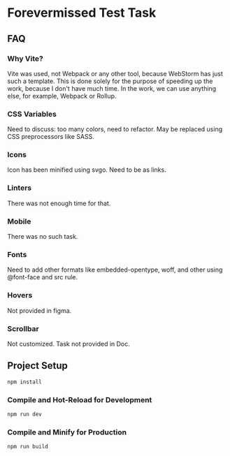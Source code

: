 # Forevermissed Test Task

## FAQ

### Why Vite?

Vite was used, not Webpack or any other tool, because WebStorm has just such a template.
This is done solely for the purpose of speeding up the work, because I don't have much time.
In the work, we can use anything else, for example, Webpack or Rollup.

### CSS Variables

Need to discuss: too many colors, need to refactor.
May be replaced using CSS preprocessors like SASS.

### Icons

Icon has been minified using svgo. Need to be as links.

### Linters

There was not enough time for that.

### Mobile

There was no such task.

### Fonts

Need to add other formats like embedded-opentype, woff,
and other using @font-face and src rule.

### Hovers

Not provided in figma.

### Scrollbar

Not customized. Task not provided in Doc.

## Project Setup

```sh
npm install
```

### Compile and Hot-Reload for Development

```sh
npm run dev
```

### Compile and Minify for Production

```sh
npm run build
```
